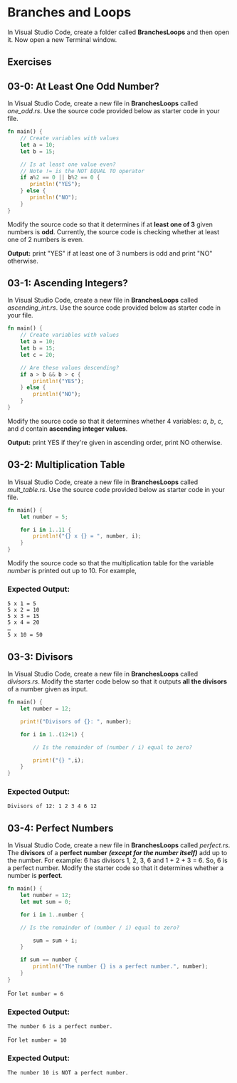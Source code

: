 # Branches and Loops

In Visual Studio Code, create a folder called **BranchesLoops** and then open it. Now open a new Terminal window. 

## Exercises

## 03-0: At Least One Odd Number?
In Visual Studio Code, create a new file in **BranchesLoops** called *one_odd.rs*.  Use the source code provided below as starter code in your file.

```rust
fn main() {
    // Create variables with values
    let a = 10;
    let b = 15;

    // Is at least one value even?
    // Note != is the NOT EQUAL TO operator
    if a%2 == 0 || b%2 == 0 {
       println!("YES");
    } else {
       println!("NO");
    }
}
```

Modify the source code so that it determines if at **least one of 3** given numbers is **odd**.  Currently, the source code is checking whether at least one of 2 numbers is even.

**Output:**  print "YES" if at least one of 3 numbers is odd and print "NO" otherwise.


## 03-1: Ascending Integers?

In Visual Studio Code, create a new file in **BranchesLoops** called *ascending_int.rs*.  Use the source code provided below as starter code in your file.

```rust
fn main() {
    // Create variables with values
    let a = 10;
    let b = 15;
    let c = 20;

    // Are these values descending?
    if a > b && b > c {
        println!("YES");
    } else {
        println!("NO");
    }
}
```

Modify the source code so that it determines whether 4 variables: *a*, *b*, *c*, and *d* contain **ascending integer values**.

 **Output:** print YES if they're given in ascending order, print NO otherwise.


## 03-2: Multiplication Table  
In Visual Studio Code, create a new file in **BranchesLoops** called *mult_table.rs*.  Use the source code provided below as starter code in your file.

```rust
fn main() {
    let number = 5;

    for i in 1..11 {
        println!("{} x {} = ", number, i);
    }
}
```
Modify the source code so that the multiplication table for the variable *number* is printed out up to 10.  For example,

### Expected Output:
```
5 x 1 = 5
5 x 2 = 10
5 x 3 = 15
5 x 4 = 20
…
5 x 10 = 50
```
## 03-3: Divisors
In Visual Studio Code, create a new file in **BranchesLoops** called *divisors.rs*.  Modify the starter code below so that it outputs **all the divisors** of a number given as input.

```rust
fn main() {
    let number = 12;

    print!("Divisors of {}: ", number);

    for i in 1..(12+1) {

        // Is the remainder of (number / i) equal to zero?

        print!("{} ",i);
    }
}
```

### Expected Output:
```
Divisors of 12: 1 2 3 4 6 12
```

## 03-4: Perfect Numbers
In Visual Studio Code, create a new file in **BranchesLoops** called *perfect.rs*.  The **divisors** of a **perfect number** ***(except for the number itself)*** add up to the number. For example: 6 has divisors 1, 2, 3, 6 and 1 + 2 + 3 = 6. So, 6 is a perfect number. Modify the starter code so that it determines whether a number is **perfect**.

```rust
fn main() {
    let number = 12;
    let mut sum = 0;

    for i in 1..number {

    // Is the remainder of (number / i) equal to zero?

        sum = sum + i;
    }

    if sum == number {
        println!("The number {} is a perfect number.", number);
    }
}
```

For ```let number = 6```

### Expected Output:
```
The number 6 is a perfect number.
```

For ```let number = 10```

### Expected Output:
```
The number 10 is NOT a perfect number.
```
